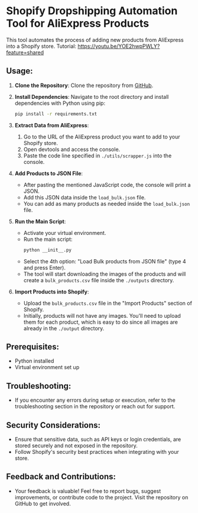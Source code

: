# Shopify Dropshipping Automation Tool for AliExpress Products

This tool automates the process of adding new products from AliExpress into a Shopify store.
Tutorial: https://youtu.be/YOE2hwpPWLY?feature=shared

## Usage:

1. **Clone the Repository**: Clone the repository from [GitHub](https://github.com/xd860xd/shopify-dropshiping-automation-add-products.git).

2. **Install Dependencies**: Navigate to the root directory and install dependencies with Python using pip:
    ```bash
    pip install -r requirements.txt
    ```

3. **Extract Data from AliExpress**:
    1. Go to the URL of the AliExpress product you want to add to your Shopify store.
    2. Open devtools and access the console.
    3. Paste the code line specified in `./utils/scrapper.js` into the console.

4. **Add Products to JSON File**:
    - After pasting the mentioned JavaScript code, the console will print a JSON.
    - Add this JSON data inside the `load_bulk.json` file.
    - You can add as many products as needed inside the `load_bulk.json` file.

5. **Run the Main Script**:
    - Activate your virtual environment.
    - Run the main script:
        ```bash
        python __init__.py
        ```
    - Select the 4th option: "Load Bulk products from JSON file" (type 4 and press Enter).
    - The tool will start downloading the images of the products and will create a `bulk_products.csv` file inside the `./outputs` directory.

6. **Import Products into Shopify**:
    - Upload the `bulk_products.csv` file in the "Import Products" section of Shopify.
    - Initially, products will not have any images. You'll need to upload them for each product, which is easy to do since all images are already in the `./output` directory.

## Prerequisites:
- Python installed
- Virtual environment set up

## Troubleshooting:
- If you encounter any errors during setup or execution, refer to the troubleshooting section in the repository or reach out for support.

## Security Considerations:
- Ensure that sensitive data, such as API keys or login credentials, are stored securely and not exposed in the repository.
- Follow Shopify's security best practices when integrating with your store.

## Feedback and Contributions:
- Your feedback is valuable! Feel free to report bugs, suggest improvements, or contribute code to the project. Visit the repository on GitHub to get involved.
